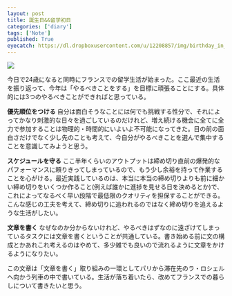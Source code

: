 ```yaml
---
layout: post
title: 誕生日&&留学初日
categories: ['diary']
tags: ['Note']
published: True
eyecatch: https://dl.dropboxusercontent.com/u/12208857/img/birthday_in_paris.jpg
---
```


<img src="https://dl.dropboxusercontent.com/u/12208857/img/birthday_in_paris.jpg" class="image-on-frame-small image-fade">

今日で24歳になると同時にフランスでの留学生活が始まった。ここ最近の生活を振り返って、今年は「やるべきことをする」を目標に頑張ることにする。具体的には3つのやるべきことができればと思っている。

**優先順位をつける**
自分は面白そうなことには何でも挑戦する性分で、それによってかなり刺激的な日々を過ごしているのだけれど、増え続ける機会に全てに全力で参加することは物理的・時間的にいよいよ不可能になってきた。目の前の面白さだけでなく少し先のことも考えて、今自分がやるべきことを選んで集中することを意識してみようと思う。

**スケジュールを守る**
ここ半年くらいのアウトプットは締め切り直前の爆発的なパフォーマンスに頼りきってしまっているので、もう少し余裕を持って作業することを心がける。最近実践しているのは、本当に本当の締め切りよりも前に細かい締め切りをいくつか作ること(例えば誰かに進捗を見せる日を決めるとか)で、これによってなるべく早い段階で最低限のクオリティを担保することができる。こんな感じの工夫を考えて、締め切りに追われるのではなく締め切りを追えるような生活がしたい。

**文章を書く**
なぜなのか分からないけれど、やるべきはずなのに遠ざけてしまっているタスクには文章を書くということが共通している。書き始める前に文の構成とかあれこれ考えるのはやめて、多少雑でも良いので流れるように文章をかけるようになりたい。

この文章は「文章を書く」取り組みの一環としてパリから滞在先のラ・ロシェルへ向かう列車の中で書いている。生活が落ち着いたら、改めてフランスでの暮らしについて書きたいと思う。